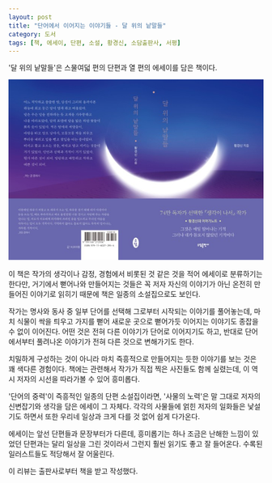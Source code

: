```yaml
---
layout: post
title: "단어에서 이어지는 이야기들 - 달 위의 낱말들"
category: 도서
tags: [책, 에세이, 단편, 소설, 황경신, 소담출판사, 서평]
---
```


'달 위의 낱말들'은
스물여덟 편의 단편과 열 편의 에세이를 담은 책이다.

![표지](/images/book/words-on-the-moon-book-h480.jpg)

이 책은 작가의 생각이나 감정, 경험에서 비롯된 것 같은 것을 적어 에세이로 분류하기는 한다만,
거기에서 뻗어나와 만들어지는 것들은 꼭 저자 자신의 이야기가 아닌
온전히 만들어진 이야기로 읽히기 때문에 책은 일종의 소설집으로도 보인다.

작가는 명사와 동사 중 일부 단어를 선택해 그로부터 시작되는 이야기를 풀어놓는데,
마치 식물이 싹을 틔우고 가지를 뻗어 새로운 곳으로 뻗어가듯
이어지는 이야기도 종잡을 수 없이 이어진다.
어떤 것은 전혀 다른 이야기가 단어로 이어지기도 하고,
반대로 단어에서부터 풀려나온 이야기가 전혀 다른 것으로 변해가기도 한다.

치밀하게 구성하는 것이 아니라
마치 즉흥적으로 만들어지는 듯한 이야기를 보는 것은 꽤 색다른 경험이다.
책에는 관련해서 작가가 직접 찍은 사진들도 함께 실렸는데,
이 역시 저자의 시선을 따라가볼 수 있어 흥미롭다.

'단어의 중력'이 즉흥적인 일종의 단편 소설집이라면,
'사물의 노력'은 말 그대로 저자의 신변잡기와 생각을 담은 에세이 그 자체다.
각각의 사물들에 얽힌 저자의 일화들은 낯설기도 하면서 또한 우리네 일상과 크게 다를 것 없어 쉽게 다가온다.

에세이는 앞선 단편들과 문장부터가 다른데,
흥미롭기는 하나 조금은 난해한 느낌이 있었던 단편과는 달리
일상을 그린 것이라서 그런지 훨씬 읽기도 좋고 잘 들어온다.
수록된 일러스트들도 적당해서 잘 어울린다.



<div class="im im-info">
이 리뷰는 출판사로부터 책을 받고 작성했다.
</div>
